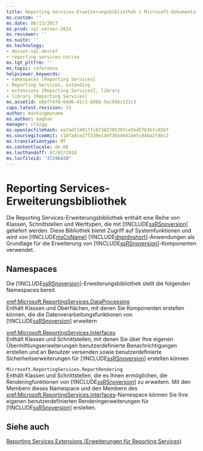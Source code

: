 ```yaml
---
title: Reporting Services-Erweiterungsbibliothek | Microsoft-Dokumentation
ms.custom: ''
ms.date: 06/13/2017
ms.prod: sql-server-2014
ms.reviewer: ''
ms.suite: ''
ms.technology:
- docset-sql-devref
- reporting-services-native
ms.tgt_pltfrm: ''
ms.topic: reference
helpviewer_keywords:
- namespaces [Reporting Services]
- Reporting Services, extending
- extensions [Reporting Services], library
- library [Reporting Services]
ms.assetid: e8eff470-64d6-41c3-b98b-5ec916c121c3
caps.latest.revision: 33
author: markingmyname
ms.author: maghan
manager: craigg
ms.openlocfilehash: ea7edf14017fc8f382705397ce5bd5763b7c02bf
ms.sourcegitcommit: c18fadce27f330e1d4f36549414e5c84ba2f46c2
ms.translationtype: MT
ms.contentlocale: de-DE
ms.lasthandoff: 07/02/2018
ms.locfileid: "37246420"
---
```

# <a name="reporting-services-extension-library"></a>Reporting Services-Erweiterungsbibliothek
  Die Reporting Services-Erweiterungsbibliothek enthält eine Reihe von Klassen, Schnittstellen und Werttypen, die mit [!INCLUDE[ssRSnoversion](../../includes/ssrsnoversion-md.md)] geliefert werden. Diese Bibliothek bietet Zugriff auf Systemfunktionen und wird von [!INCLUDE[msCoName](../../includes/msconame-md.md)] [!INCLUDE[dnprdnshort](../../includes/dnprdnshort-md.md)]-Anwendungen als Grundlage für die Erweiterung von [!INCLUDE[ssRSnoversion](../../includes/ssrsnoversion-md.md)]-Komponenten verwendet.  
  
## <a name="namespaces"></a>Namespaces  
 Die [!INCLUDE[ssRSnoversion](../../includes/ssrsnoversion-md.md)]-Erweiterungsbibliothek stellt die folgenden Namespaces bereit.  
  
 <xref:Microsoft.ReportingServices.DataProcessing>  
 Enthält Klassen und Oberflächen, mit denen Sie Komponenten erstellen können, die die Datenverarbeitungsfunktionen von [!INCLUDE[ssRSnoversion](../../includes/ssrsnoversion-md.md)] erweitern  
  
 <xref:Microsoft.ReportingServices.Interfaces>  
 Enthält Klassen und Schnittstellen, mit denen Sie über Ihre eigenen Übermittlungserweiterungen benutzerdefinierte Benachrichtigungen erstellen und an Benutzer versenden sowie benutzerdefinierte Sicherheitserweiterungen für [!INCLUDE[ssRSnoversion](../../includes/ssrsnoversion-md.md)] erstellen können  
  
 `Microsoft.ReportingServices.ReportRendering`  
 Enthält Klassen und Schnittstellen, die es Ihnen ermöglichen, die Renderingfunktionen von [!INCLUDE[ssRSnoversion](../../includes/ssrsnoversion-md.md)] zu erweitern. Mit den Membern dieses Namespace und den Membern des <xref:Microsoft.ReportingServices.Interfaces>-Namespace können Sie Ihre eigenen benutzerdefinierten Renderingerweiterungen für [!INCLUDE[ssRSnoversion](../../includes/ssrsnoversion-md.md)] erstellen.  
  
## <a name="see-also"></a>Siehe auch  
 [Reporting Services Extensions (Erweiterungen für Reporting Services)](reporting-services-extensions.md)  
  
  

